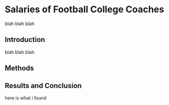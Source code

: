 # Salaries of Football College Coaches

blah blah blah

## Introduction

blah blah blah



## Methods


## Results and Conclusion

here is what i found

